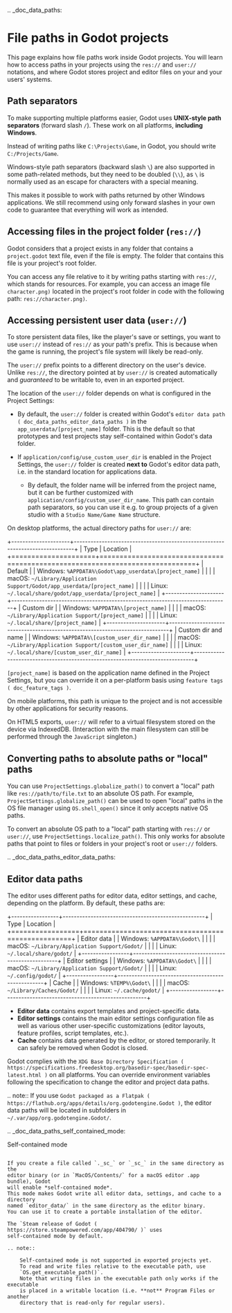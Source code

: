 .. _doc_data_paths:

File paths in Godot projects
============================

This page explains how file paths work inside Godot projects. You will learn how
to access paths in your projects using the `res://` and `user://` notations,
and where Godot stores project and editor files on your and your users' systems.

Path separators
---------------

To make supporting multiple platforms easier, Godot uses **UNIX-style path
separators** (forward slash `/`). These work on all platforms, **including
Windows**.

Instead of writing paths like `C:\Projects\Game`, in Godot, you should write
`C:/Projects/Game`.

Windows-style path separators (backward slash `\`) are also supported in some
path-related methods, but they need to be doubled (`\\`), as `\` is normally
used as an escape for characters with a special meaning.

This makes it possible to work with paths returned by other Windows
applications. We still recommend using only forward slashes in your own code to
guarantee that everything will work as intended.

Accessing files in the project folder (`res://`)
--------------------------------------------------

Godot considers that a project exists in any folder that contains a
`project.godot` text file, even if the file is empty. The folder that contains
this file is your project's root folder.

You can access any file relative to it by writing paths starting with
`res://`, which stands for resources. For example, you can access an image
file `character.png)` located in the project's root folder in code with the
following path: `res://character.png)`.

Accessing persistent user data (`user://`)
--------------------------------------------

To store persistent data files, like the player's save or settings, you want to
use `user://` instead of `res://` as your path's prefix. This is because
when the game is running, the project's file system will likely be read-only.

The `user://` prefix points to a different directory on the user's device.
Unlike `res://`, the directory pointed at by `user://` is created
automatically and *guaranteed* to be writable to, even in an exported project.

The location of the `user://` folder depends on what is configured in the
Project Settings:

- By default, the `user://` folder is created within Godot's
  `editor data path ( doc_data_paths_editor_data_paths )` in the
  `app_userdata/[project_name]` folder. This is the default so that prototypes
  and test projects stay self-contained within Godot's data folder.
- If `application/config/use_custom_user_dir`
  is enabled in the Project Settings, the `user://` folder is created **next
  to** Godot's editor data path, i.e. in the standard location for applications
  data.

  * By default, the folder name will be inferred from the project name, but it
    can be further customized with
    `application/config/custom_user_dir_name`.
    This path can contain path separators, so you can use it e.g. to group
    projects of a given studio with a `Studio Name/Game Name` structure.

On desktop platforms, the actual directory paths for `user://` are:

+---------------------+------------------------------------------------------------------------------+
| Type                | Location                                                                     |
+=====================+==============================================================================+
| Default             | | Windows: `%APPDATA%\Godot\app_userdata\[project_name]`                   |
|                     | | macOS: `~/Library/Application Support/Godot/app_userdata/[project_name]` |
|                     | | Linux: `~/.local/share/godot/app_userdata/[project_name]`                |
+---------------------+------------------------------------------------------------------------------+
| Custom dir          | | Windows: `%APPDATA%\[project_name]`                                      |
|                     | | macOS: `~/Library/Application Support/[project_name]`                    |
|                     | | Linux: `~/.local/share/[project_name]`                                   |
+---------------------+------------------------------------------------------------------------------+
| Custom dir and name | | Windows: `%APPDATA%\[custom_user_dir_name]`                              |
|                     | | macOS: `~/Library/Application Support/[custom_user_dir_name]`            |
|                     | | Linux: `~/.local/share/[custom_user_dir_name]`                           |
+---------------------+------------------------------------------------------------------------------+

`[project_name]` is based on the application name defined in the Project Settings, but
you can override it on a per-platform basis using `feature tags ( doc_feature_tags )`.

On mobile platforms, this path is unique to the project and is not accessible
by other applications for security reasons.

On HTML5 exports, `user://` will refer to a virtual filesystem stored on the
device via IndexedDB. (Interaction with the main filesystem can still be performed
through the `JavaScript` singleton.)

Converting paths to absolute paths or "local" paths
---------------------------------------------------

You can use `ProjectSettings.globalize_path()`
to convert a "local" path like `res://path/to/file.txt` to an absolute OS path.
For example, `ProjectSettings.globalize_path()`
can be used to open "local" paths in the OS file manager
using `OS.shell_open()` since it only accepts
native OS paths.

To convert an absolute OS path to a "local" path starting with `res://`
or `user://`, use `ProjectSettings.localize_path()`.
This only works for absolute paths that point to files or folders in your
project's root or `user://` folders.

.. _doc_data_paths_editor_data_paths:

Editor data paths
-----------------

The editor uses different paths for editor data, editor settings, and cache,
depending on the platform. By default, these paths are:

+-----------------+---------------------------------------------------+
| Type            | Location                                          |
+=================+===================================================+
| Editor data     | | Windows: `%APPDATA%\Godot\`                   |
|                 | | macOS: `~/Library/Application Support/Godot/` |
|                 | | Linux: `~/.local/share/godot/`                |
+-----------------+---------------------------------------------------+
| Editor settings | | Windows: `%APPDATA%\Godot\`                   |
|                 | | macOS: `~/Library/Application Support/Godot/` |
|                 | | Linux: `~/.config/godot/`                     |
+-----------------+---------------------------------------------------+
| Cache           | | Windows: `%TEMP%\Godot\`                      |
|                 | | macOS: `~/Library/Caches/Godot/`              |
|                 | | Linux: `~/.cache/godot/`                      |
+-----------------+---------------------------------------------------+

- **Editor data** contains export templates and project-specific data.
- **Editor settings** contains the main editor settings configuration file as
  well as various other user-specific customizations (editor layouts, feature
  profiles, script templates, etc.).
- **Cache** contains data generated by the editor, or stored temporarily.
  It can safely be removed when Godot is closed.

Godot complies with the `XDG Base Directory Specification
( https://specifications.freedesktop.org/basedir-spec/basedir-spec-latest.html )`
on all platforms. You can override environment variables following the
specification to change the editor and project data paths.

.. note:: If you use `Godot packaged as a Flatpak
          ( https://flathub.org/apps/details/org.godotengine.Godot )`, the
          editor data paths will be located in subfolders in
          `~/.var/app/org.godotengine.Godot/`.

.. _doc_data_paths_self_contained_mode:

Self-contained mode
~~~~~~~~~~~~~~~~~~~

If you create a file called `._sc_` or `_sc_` in the same directory as the
editor binary (or in `MacOS/Contents/` for a macOS editor .app bundle), Godot
will enable *self-contained mode*.
This mode makes Godot write all editor data, settings, and cache to a directory
named `editor_data/` in the same directory as the editor binary.
You can use it to create a portable installation of the editor.

The `Steam release of Godot ( https://store.steampowered.com/app/404790/ )` uses
self-contained mode by default.

.. note::

    Self-contained mode is not supported in exported projects yet.
    To read and write files relative to the executable path, use
    `OS.get_executable_path()`.
    Note that writing files in the executable path only works if the executable
    is placed in a writable location (i.e. **not** Program Files or another
    directory that is read-only for regular users).
